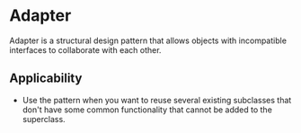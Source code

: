 # Adapter

Adapter is a structural design pattern that allows objects with incompatible interfaces to collaborate with each other.

## Applicability

- Use the pattern when you want to reuse several existing subclasses that don't have some common functionality that cannot be added to the superclass.